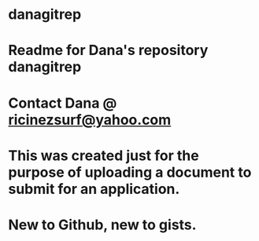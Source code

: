 # danagitrep
# Readme for Dana's repository danagitrep
# Contact Dana @ ricinezsurf@yahoo.com
# This was created just for the purpose of uploading a document to submit for an application.
# New to Github, new to gists.

